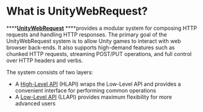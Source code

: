 # What is UnityWebRequest?

\*\*\*\*[**UnityWebRequest**](https://docs.unity3d.com/2018.4/Documentation/Manual/UnityWebRequest.html) ****provides a modular system for composing HTTP requests and handling HTTP responses. The primary goal of the UnityWebRequest system is to allow Unity games to interact with web browser back-ends. It also supports high-demand features such as chunked HTTP requests, streaming POST/PUT operations, and full control over HTTP headers and verbs.

The system consists of two layers:

* A [High-Level API](https://docs.unity3d.com/2018.4/Documentation/Manual/UnityWebRequest-HLAPI.html) \(HLAPI\) wraps the Low-Level API and provides a convenient interface for performing common operations
* A [Low-Level API](https://docs.unity3d.com/2018.4/Documentation/Manual/UnityWebRequest-LLAPI.html) \(LLAPI\) provides maximum flexibility for more advanced users



